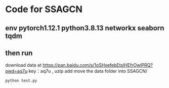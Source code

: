 # Code for SSAGCN 
## env  pytorch1.12.1 python3.8.13 networkx seaborn tqdm 
## then run
download data at https://pan.baidu.com/s/1oSHxefebEtslHEfrOwlPRQ?pwd=aq7u  key：aq7u ,
       uzip add move the data folder into SSAGCN/
```
python test.py
 ```


